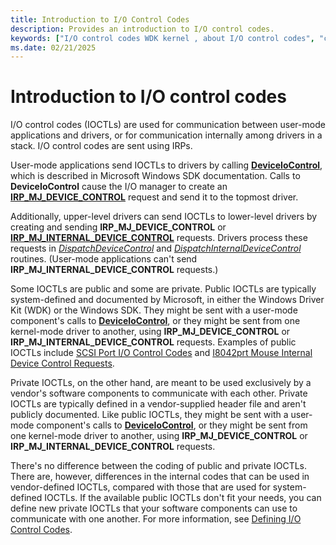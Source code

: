 ```yaml
---
title: Introduction to I/O Control Codes
description: Provides an introduction to I/O control codes.
keywords: ["I/O control codes WDK kernel , about I/O control codes", "control codes WDK IOCTLs , about I/O control codes", "IOCTLs WDK kernel , about I/O control codes", "private IOCTLs WDK kernel", "public IOCTLs WDK kernel", "IOCTLs WDK user-mode", "user-mode components WDK IOCTLs", "I/O control codes WDK user-mode", "control codes WDK user-mode"]
ms.date: 02/21/2025
---
```


# Introduction to I/O control codes

I/O control codes (IOCTLs) are used for communication between user-mode applications and drivers, or for communication internally among drivers in a stack. I/O control codes are sent using IRPs.

User-mode applications send IOCTLs to drivers by calling [**DeviceIoControl**](/windows/win32/api/ioapiset/nf-ioapiset-deviceiocontrol), which is described in Microsoft Windows SDK documentation. Calls to **DeviceIoControl** cause the I/O manager to create an [**IRP_MJ_DEVICE_CONTROL**](./irp-mj-device-control.md) request and send it to the topmost driver.

Additionally, upper-level drivers can send IOCTLs to lower-level drivers by creating and sending **IRP_MJ_DEVICE_CONTROL** or [**IRP_MJ_INTERNAL_DEVICE_CONTROL**](./irp-mj-internal-device-control.md) requests. Drivers process these requests in [*DispatchDeviceControl*](/windows-hardware/drivers/ddi/wdm/nc-wdm-driver_dispatch) and [*DispatchInternalDeviceControl*](/windows-hardware/drivers/ddi/wdm/nc-wdm-driver_dispatch) routines. (User-mode applications can't send **IRP_MJ_INTERNAL_DEVICE_CONTROL** requests.)

Some IOCTLs are public and some are private. Public IOCTLs are typically system-defined and documented by Microsoft, in either the Windows Driver Kit (WDK) or the Windows SDK. They might be sent with a user-mode component's calls to [**DeviceIoControl**](/windows/win32/api/ioapiset/nf-ioapiset-deviceiocontrol), or they might be sent from one kernel-mode driver to another, using **IRP_MJ_DEVICE_CONTROL** or **IRP_MJ_INTERNAL_DEVICE_CONTROL** requests. Examples of public IOCTLs include [SCSI Port I/O Control Codes](/windows-hardware/drivers/ddi/index) and [I8042prt Mouse Internal Device Control Requests](/windows-hardware/drivers/ddi/index).

Private IOCTLs, on the other hand, are meant to be used exclusively by a vendor's software components to communicate with each other. Private IOCTLs are typically defined in a vendor-supplied header file and aren't publicly documented. Like public IOCTLs, they might be sent with a user-mode component's calls to [**DeviceIoControl**](/windows/win32/api/ioapiset/nf-ioapiset-deviceiocontrol), or they might be sent from one kernel-mode driver to another, using **IRP_MJ_DEVICE_CONTROL** or **IRP_MJ_INTERNAL_DEVICE_CONTROL** requests.

There's no difference between the coding of public and private IOCTLs. There are, however, differences in the internal codes that can be used in vendor-defined IOCTLs, compared with those that are used for system-defined IOCTLs. If the available public IOCTLs don't fit your needs, you can define new private IOCTLs that your software components can use to communicate with one another. For more information, see [Defining I/O Control Codes](defining-i-o-control-codes.md).

